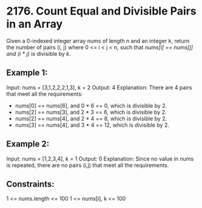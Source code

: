 # 2176. Count Equal and Divisible Pairs in an Array

Given a 0-indexed integer array nums of length n and an integer k, return the number of pairs (i, j) where 0 <= i < j < n, such that _nums[i] == nums[j] and (i * j)_ is divisible by _k_.
 

## Example 1:

Input: nums = [3,1,2,2,2,1,3], k = 2
Output: 4
Explanation:
There are 4 pairs that meet all the requirements:
- nums[0] == nums[6], and 0 * 6 == 0, which is divisible by 2.
- nums[2] == nums[3], and 2 * 3 == 6, which is divisible by 2.
- nums[2] == nums[4], and 2 * 4 == 8, which is divisible by 2.
- nums[3] == nums[4], and 3 * 4 == 12, which is divisible by 2.

## Example 2:

Input: nums = [1,2,3,4], k = 1
Output: 0
Explanation: Since no value in nums is repeated, there are no pairs (i,j) that meet all the requirements.
 

## Constraints:

1 <= nums.length <= 100
1 <= nums[i], k <= 100